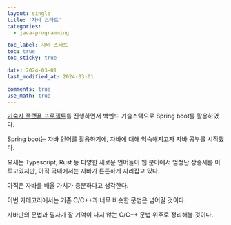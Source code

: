 ```yaml
---
layout: single
title: '자바 스타트'
categories:
  - java-programming

toc_label: 자바 스타트
toc: true
toc_sticky: true

date: 2024-03-01
last_modified_at: 2024-03-01 

comments: true
use_math: true
---
```


[기숙사 플랫폼 프로젝트](https://lgwqwer.github.io/dormitory_project)를 진행하면서 백엔드 기술스택으로 Spring boot를 활용하였다.  

Spring boot는 자바 언어를 활용하기에, 자바에 대해 익숙해지고자 자바 공부를 시작했다.  

요새는 Typescript, Rust 등 다양한 새로운 언어들이 웹 분야에서 엄청난 상승세를 이루고있지만, 아직 국내에서는 자바가 튼튼하게 자리잡고 있다.  

아직은 자바를 배울 가치가 충분하다고 생각한다.  

이번 카테고리에서는 기존 C/C++과 너무 비슷한 문법은 넘어갈 것이다.  

자바만의 문법과 필자가 잘 기억이 나지 않는 C/C++ 문법 위주로 정리해볼 것이다.  





